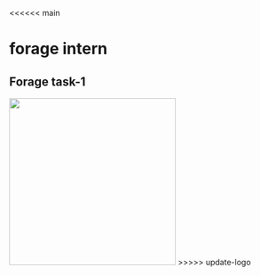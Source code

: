 <<<<<< main
# forage intern 

## Forage task-1 

<img  width = "300" src="https://i.pinimg.com/originals/2e/fc/4a/2efc4abf026166b36a01d64a5956284f.gif"/>
>>>>> update-logo
